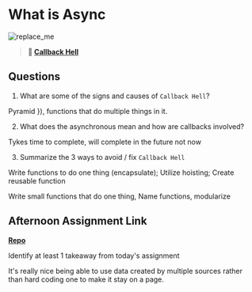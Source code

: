 # What is Async

![replace_me](https://codeworks.blob.core.windows.net/public/assets/img/illustrations/placeholder.svg)

> **📖 [Callback Hell](https://codeworksacademy.com/fs-student-guide/resources/wk4/01-Callbacks)**

## Questions

1. What are some of the signs and causes of `Callback Hell`?

Pyramid }), functions that do multiple things in it. 

2. What does the asynchronous mean and how are callbacks involved?

Tykes time to complete, will complete in the future not now

3. Summarize the 3 ways to avoid / fix `Callback Hell`
 
 Write functions to do one thing (encapsulate); Utilize hoisting; Create reusable function

Write small functions that do one thing, Name functions, modularize

## Afternoon Assignment Link

**[Repo](https://github.com/kyleem20/trivia)**

Identify at least 1 takeaway from today's assignment

It's really nice being able to use data created by multiple sources rather than hard coding one to make it stay on a page.